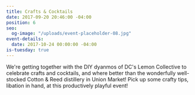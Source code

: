 ```yaml
---
title: Crafts & Cocktails
date: 2017-09-20 20:46:00 -04:00
position: 6
seo:
  og-image: "/uploads/event-placeholder-08.jpg"
event-details:
  date: 2017-10-24 00:00:00 -04:00
is-tuesday: true
---
```


We're getting together with the DIY dyanmos of DC's Lemon Collective to celebrate crafts and cocktails, and where better than the wonderfully well-stocked Cotton & Reed distillery in Union Market! Pick up some crafty tips, libation in hand, at this productively playful event!
